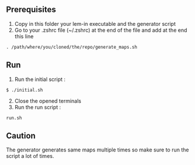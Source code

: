 ## Prerequisites
1. Copy in this folder your lem-in executable and the generator script
2. Go to your .zshrc file (~/.zshrc) at the end of the file and add at the end this line
```
. /path/where/you/cloned/the/repo/generate_maps.sh
```

## Run
1. Run the initial script :
```
$ ./initial.sh
```
2. Close the opened terminals
3. Run the run script :
```
run.sh
```

## Caution
The generator generates same maps multiple times so make sure to run the script a lot of times.
